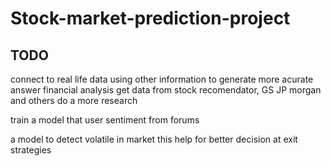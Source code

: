 # Stock-market-prediction-project
## TODO
connect to real life data
using other information to generate more acurate answer
financial analysis
get data from stock recomendator, GS JP morgan and others
do a more research

train a model that user sentiment from forums

a model to detect volatile in market this help for better decision at exit strategies